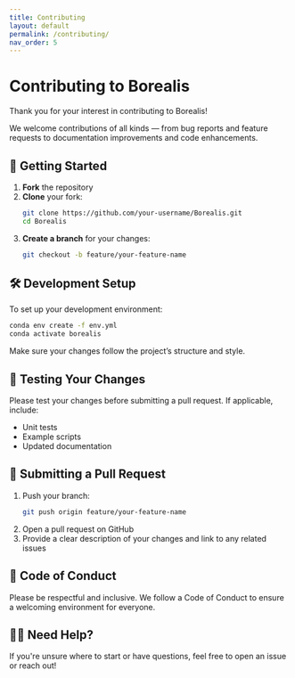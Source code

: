 ```yaml
---
title: Contributing
layout: default
permalink: /contributing/
nav_order: 5
---
```



# Contributing to Borealis

Thank you for your interest in contributing to Borealis!

We welcome contributions of all kinds — from bug reports and feature requests to documentation improvements and code enhancements.

## 🧭 Getting Started

1. **Fork** the repository  
2. **Clone** your fork:
   ```bash
   git clone https://github.com/your-username/Borealis.git
   cd Borealis
   ```
3. **Create a branch** for your changes:
   ```bash
   git checkout -b feature/your-feature-name
   ```

## 🛠️ Development Setup

To set up your development environment:

```bash
conda env create -f env.yml
conda activate borealis
```

Make sure your changes follow the project’s structure and style.

## 🧪 Testing Your Changes

Please test your changes before submitting a pull request. If applicable, include:
- Unit tests
- Example scripts
- Updated documentation

## 🚀 Submitting a Pull Request

1. Push your branch:
   ```bash
   git push origin feature/your-feature-name
   ```
2. Open a pull request on GitHub  
3. Provide a clear description of your changes and link to any related issues

## 🤝 Code of Conduct

Please be respectful and inclusive. We follow a Code of Conduct to ensure a welcoming environment for everyone.

## 🙋‍♀️ Need Help?

If you're unsure where to start or have questions, feel free to open an issue or reach out!
